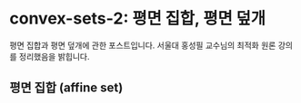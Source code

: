 # convex-sets-2: 평면 집합, 평면 덮개
평면 집합과 평면 덮개에 관한 포스트입니다. 서울대 홍성필 교수님의 최적화 원론 강의를 정리했음을 밝힙니다.
## 평면 집합 (affine set)

<!--stackedit_data:
eyJoaXN0b3J5IjpbMjA0MzM4MDI0Ml19
-->